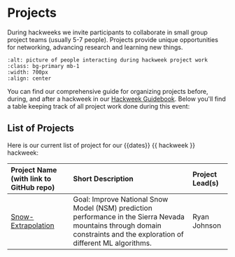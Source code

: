 # Projects

During hackweeks we invite participants to collaborate in small group project teams (usually 5-7 people). Projects provide unique opportunities for networking, advancing research and learning new things.

```{image} ../img/projects-montage.png
:alt: picture of people interacting during hackweek project work
:class: bg-primary mb-1
:width: 700px
:align: center
```

You can find our comprehensive guide for organizing projects before, during, and after a hackweek in our [Hackweek Guidebook](https://guidebook.hackweek.io/training/projects/index.html). Below you'll find a table keeping track of all project work done during this event:

## List of Projects

Here is our current list of project for our {{dates}} {{ hackweek }} hackweek:

| Project Name (with link to GitHub repo) | Short Description | Project Lead(s) |
|:--------|:--------|:-----|
| [Snow-Extrapolation](https://github.com/geo-smart/Snow-Extrapolation) | Goal: Improve National Snow Model (NSM) prediction performance in the Sierra Nevada mountains through domain constraints and the exploration of different ML algorithms. | Ryan Johnson |
